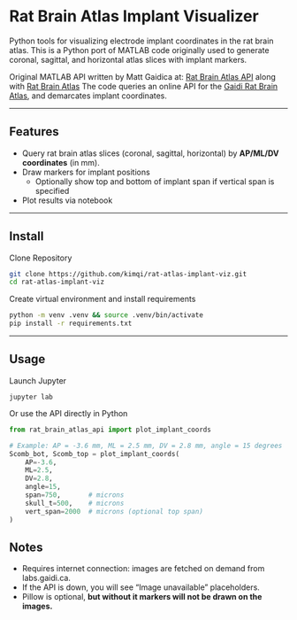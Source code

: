 # Rat Brain Atlas Implant Visualizer

Python tools for visualizing electrode implant coordinates in the rat brain atlas.
This is a Python port of MATLAB code originally used to generate coronal, sagittal, and horizontal atlas slices with implant markers.

Original MATLAB API written by Matt Gaidica at: [Rat Brain Atlas API](https://github.com/mattgaidica/RatBrainAtlasAPI) along with [Rat Brain Atlas](https://labs.gaidi.ca/rat-brain-atlas/)
The code queries an online API for the [Gaidi Rat Brain Atlas](http://labs.gaidi.ca/rat-brain-atlas/api.php), and demarcates implant coordinates.

---

## Features
- Query rat brain atlas slices (coronal, sagittal, horizontal) by **AP/ML/DV coordinates** (in mm).
- Draw markers for implant positions
  - Optionally show top and bottom of implant span if vertical span is specified
- Plot results via notebook

---

## Install
Clone Repository
```bash
git clone https://github.com/kimqi/rat-atlas-implant-viz.git
cd rat-atlas-implant-viz
```

Create virtual environment and install requirements
```bash
python -m venv .venv && source .venv/bin/activate
pip install -r requirements.txt
```

---

## Usage
Launch Jupyter
```
jupyter lab
```

Or use the API directly in Python
```python
from rat_brain_atlas_api import plot_implant_coords

# Example: AP = -3.6 mm, ML = 2.5 mm, DV = 2.8 mm, angle = 15 degrees
Scomb_bot, Scomb_top = plot_implant_coords(
    AP=-3.6,
    ML=2.5,
    DV=2.8,
    angle=15,
    span=750,       # microns
    skull_t=500,    # microns
    vert_span=2000  # microns (optional top span)
)
```

## Notes
- Requires internet connection: images are fetched on demand from labs.gaidi.ca.
- If the API is down, you will see “Image unavailable” placeholders.
- Pillow is optional, **but without it markers will not be drawn on the images.**
